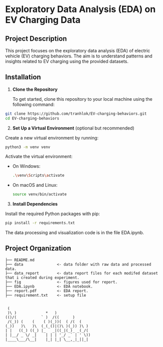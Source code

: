 # Exploratory Data Analysis (EDA) on EV Charging Data

## Project Description

This project focuses on the exploratory data analysis (EDA) of electric vehicle (EV) charging behaviors. The aim is to understand patterns and insights related to EV charging using the provided datasets.

## Installation

1. **Clone the Repository**

   To get started, clone this repository to your local machine using the following command:

```bash
git clone https://github.com/tranhlok/EV-charging-behaviors.git
cd EV-charging-behaviors
```
2. **Set Up a Virtual Environment** (optional but recommended)

Create a new virtual environment by running:


```bash
python3 -m venv venv
```

Activate the virtual environment:
- On Windows:
  ```bash
  .\venv\Scripts\activate
  ```
- On macOS and Linux:
  ```bash
  source venv/bin/activate
  ```


3. **Install Dependencies**

Install the required Python packages with pip:

```bash
pip install -r requirements.txt
```


The data processing and visualization code is in the file EDA.ipynb.
  
Project Organization
------------

    ├── README.md          
    ├── data               <- data folder with raw data and processed data.
    ├── data_report        <- data report files for each modifed dataset that i created during experiment.
    ├── fig                <- figures used for report.
    ├── EDA.ipynb          <- EDA notebook.
    ├── report.pdf         <- EDA report.
    ├── requirement.txt    <- setup file


```

 (                                     
 )\ )             *   )                
(()/(           ` )  /((      )        
 /(_)) (    (    ( )(_))(  ( /(  (     
(_))   )\   )\  (_(_()|()\ )(_)) )\ )  
| |   ((_) ((_) |_   _|((_|(_)_ _(_/(  
| |__/ _ \/ _|    | | | '_/ _` | ' \)) 
|____\___/\__|    |_| |_| \__,_|_||_|  
                                       
                                                                                                                                                         
```
